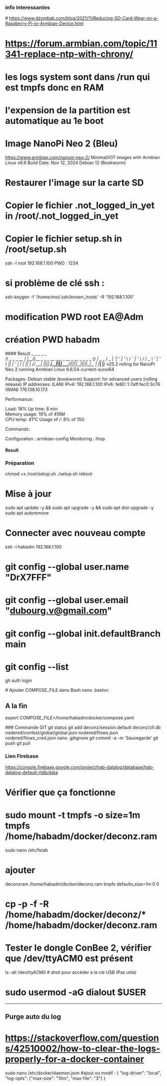 ### info interessantes
# https://www.dzombak.com/blog/2021/11/Reducing-SD-Card-Wear-on-a-Raspberry-Pi-or-Armbian-Device.html
# https://forum.armbian.com/topic/11341-replace-ntp-with-chrony/
#
# les logs system sont dans /run qui est tmpfs donc en RAM
# l'expension de la partition est automatique au 1e boot

# Image NanoPi Neo 2 (Bleu)
https://www.armbian.com/nanopi-neo-2/
Minimal/IOT images with Armbian Linux v6.6
Build Date: Nov 12, 2024
Debian 12 (Bookworm)

# Restaurer l'image sur la carte SD

# Copier le fichier .not_logged_in_yet in /root/.not_logged_in_yet
# Copier le fichier setup.sh in /root/setup.sh

ssh -l root 192.168.1.100
PWD : 1234

# si problème de clé ssh :
ssh-keygen -f '/home/moi/.ssh/known_hosts' -R '192.168.1.100'

# modification PWD root EA@Adm
# création PWD habadm

#### Result
    _             _    _                                         _ _        
   /_\  _ _ _ __ | |__(_)__ _ _ _    __ ___ _ __  _ __ _  _ _ _ (_) |_ _  _ 
  / _ \| '_| '  \| '_ \ / _` | ' \  / _/ _ \ '  \| '  \ || | ' \| |  _| || |
 /_/ \_\_| |_|_|_|_.__/_\__,_|_||_|_\__\___/_|_|_|_|_|_\_,_|_||_|_|\__|\_, |
                                 |___|                                 |__/ 
 v25.2 rolling for NanoPi Neo 2 running Armbian Linux 6.6.54-current-sunxi64

 Packages:     Debian stable (bookworm)
 Support:      for advanced users (rolling release)
 IP addresses: (LAN) IPv4: 192.168.1.100 IPv6: fe80::1:7aff:fec0:3c76 (WAN) 176.136.10.173

 Performance:  

 Load:         18%           	Up time:       8 min	
 Memory usage: 19% of 416M   	
 CPU temp:     41°C           	Usage of /:    8% of 15G    	

 Commands: 

 Configuration : armbian-config
 Monitoring    : htop
#### Result

### Préparation
chmod +x /root/setup.sh
./setup.sh
reboot

# Mise à jour
sudo apt update -y && sudo apt upgrade -y && sudo apt dist-upgrade -y
sudo apt autoremove

# Connecter avec nouveau compte 
ssh -l habadm 192.168.1.100

# git config --global user.name "DrX7FFF"
# git config --global user.email "dubourg.v@gmail.com"
# git config --global init.defaultBranch main
# git config --list

gh auth login

# Ajouter COMPOSE_FILE dans Bash
nano .bashrc
## A la fin
export COMPOSE_FILE=/home/habadm/docker/compose.yaml



### Commande GIT
git status
git add deconz/session.default deconz/zll.db nodered/context/global/global.json nodered/flows.json nodered/flows_cred.json 
nano .gitignore
git commit -a -m 'Sauvegarde'
git push
git pull

### Lien Firebase
https://console.firebase.google.com/project/hab-datalog/database/hab-datalog-default-rtdb/data

# Vérifier que ça fonctionne




# sudo mount -t tmpfs -o size=1m tmpfs /home/habadm/docker/deconz.ram
sudo nano /etc/fstab
# ajouter
deconzram /home/habadm/docker/deconz.ram tmpfs  defaults,size=1m 0 0
###

# cp -p -f -R /home/habadm/docker/deconz/* /home/habadm/docker/deconz.ram


# Tester le dongle ConBee 2, vérifier que /dev/ttyACM0 est présent
ls -all /dev/ttyACM0
# droit pour accéder à la clé USB (Pas utile)
# sudo usermod -aG dialout $USER



---------

## Purge auto du log
# https://stackoverflow.com/questions/42510002/how-to-clear-the-logs-properly-for-a-docker-container
sudo nano /etc/docker/daemon.json
	#ajout ou modif :
	{
	  "log-driver": "local",
	  "log-opts": {"max-size": "10m", "max-file": "3"}
	}
